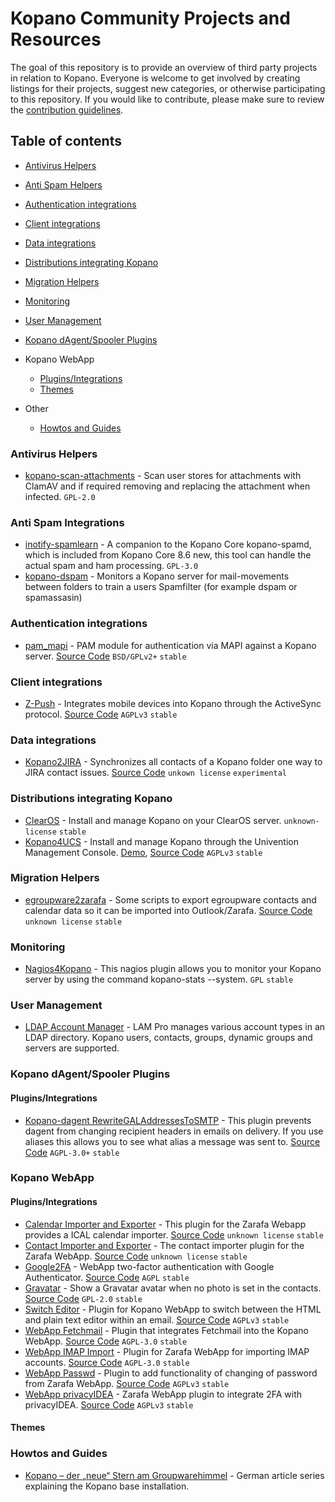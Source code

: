 # Kopano Community Projects and Resources

The goal of this repository is to provide an overview of third party projects in relation to Kopano. Everyone is welcome to get involved by creating listings for their projects, suggest new categories, or otherwise participating to this repository. If you would like to contribute, please make sure to review the [contribution guidelines](CONTRIBUTING.md).

## Table of contents

- [Antivirus Helpers](#antivirus-helpers)
- [Anti Spam Helpers](#anti-spam-integrations)
- [Authentication integrations](#authentication-integrations)
- [Client integrations](#client-integrations)
- [Data integrations](#data-integrations)
- [Distributions integrating Kopano](#distributions-integrating-kopano)
- [Migration Helpers](#migration-helpers)
- [Monitoring](#monitoring)
- [User Management](#user-Management)

- [Kopano dAgent/Spooler Plugins](#kopano-dagentspooler-plugins)
- Kopano WebApp
  - [Plugins/Integrations](#pluginsintegrations-1)
  - [Themes](#themes)
- Other
  - [Howtos and Guides](#howtos-and-guides)

### Antivirus Helpers

- [kopano-scan-attachments](https://github.com/bkram/kopano-scan-attachments) - Scan user stores for attachments with ClamAV and if required removing and replacing the attachment when infected. `GPL-2.0`

### Anti Spam Integrations

- [inotify-spamlearn](https://github.com/bkram/inotify-spamlearn) - A companion to the Kopano Core kopano-spamd, which is included from Kopano Core 8.6 new, this tool can handle the actual spam and ham processing. `GPL-3.0`
- [kopano-dspam](https://github.com/psy0rz/kopano-dspam) - Monitors a Kopano server for mail-movements between folders to train a users Spamfilter (for example dspam or spamassasin)

### Authentication integrations

- [pam_mapi](https://linux.robert-scheck.de/software/pam_mapi/) - PAM module for authentication via MAPI against a Kopano server. [Source Code](https://ftp.robert-scheck.de/linux/pam_mapi/) `BSD/GPLv2+` `stable`

### Client integrations

- [Z-Push](https://wiki.z-hub.io/display/ZP) - Integrates mobile devices into Kopano through the ActiveSync protocol. [Source Code](https://stash.z-hub.io/projects/ZP/repos/z-push/) `AGPLv3` `stable`

### Data integrations

- [Kopano2JIRA](https://confluence.soenke-martens.de/display/PROJ/Kopano+to+Atlassian+JIRA+Adressbook+Sync) - Synchronizes all contacts of a Kopano folder one way to JIRA contact issues. [Source Code](https://bitbucket.soenke-martens.de/projects/JD/repos/kopano2jira/browse) `unkown license` `experimental`

### Distributions integrating Kopano

- [ClearOS](https://www.clearos.com/products/purchase/clearos-marketplace-apps/server/Kopano_Basic) - Install and manage Kopano on your ClearOS server. `unknown-license` `stable`
- [Kopano4UCS](https://wiki.z-hub.io/display/K4U/Kopano4UCS+Home) - Install and manage Kopano through the Univention Management Console. [Demo](https://www.univention.com/products/univention-app-center/app-catalog/kopano-core/), [Source Code](https://stash.z-hub.io/projects/K4U/repos/kopano4ucs/browse) `AGPLv3` `stable`

### Migration Helpers

- [egroupware2zarafa](https://github.com/bytemine/egroupware2zarafa) - Some scripts to export egroupware contacts and calendar data so it can be imported into Outlook/Zarafa. [Source Code](https://github.com/bytemine/egroupware2zarafa) `unknown license` `stable`

### Monitoring

- [Nagios4Kopano](https://exchange.nagios.org/directory/Plugins/Email-and-Groupware/Others/Nagios4Kopano/details) - This nagios plugin allows you to monitor your Kopano server by using the command kopano-stats --system. `GPL` `stable`

### User Management

- [LDAP Account Manager](https://www.ldap-account-manager.org/) - LAM Pro manages various account types in an LDAP directory. Kopano users, contacts, groups, dynamic groups and servers are supported.

### Kopano dAgent/Spooler Plugins

#### Plugins/Integrations

- [Kopano-dagent RewriteGALAddressesToSMTP](https://notabug.org/hp/kopano-dagent-rewritegaladdresses) - This plugin prevents dagent from changing recipient headers in emails on delivery. If you use aliases this allows you to see what alias a message was sent to. [Source Code](//notabug.org/hp/kopano-dagent-rewritegaladdresses) `AGPL-3.0+` `stable`

### Kopano WebApp

#### Plugins/Integrations

- [Calendar Importer and Exporter](https://git.sprinternet.at/zarafa_webapp/calendarimporter) - This plugin for the Zarafa Webapp provides a ICAL calendar importer. [Source Code](https://git.sprinternet.at/zarafa_webapp/calendarimporter) `unknown license` `stable`
- [Contact Importer and Exporter](https://git.sprinternet.at/zarafa_webapp/contactimporter) - The contact importer plugin for the Zarafa WebApp. [Source Code](https://git.sprinternet.at/zarafa_webapp/contactimporter) `unknown license` `stable`
- [Google2FA](https://www.familiethimm.de/en/google2fa-kopano-zarafa-2-faktor-authentifizierung-2fa-google-authenticator/) - WebApp two-factor authentication with Google Authenticator. [Source Code](https://bitbucket.org/normanth/google2fa) `AGPL` `stable`
- [Gravatar](https://github.com/flok99/zarafa_gravatar) - Show a Gravatar avatar when no photo is set in the contacts. [Source Code](https://github.com/flok99/zarafa_gravatar) `GPL-2.0` `stable`
- [Switch Editor](https://github.com/MartyJustice/switcheditor) - Plugin for Kopano WebApp to switch between the HTML and plain text editor within an email. [Source Code](https://github.com/MartyJustice/switcheditor) `AGPLv3` `stable`
- [WebApp Fetchmail](https://github.com/olia-dev/kopano-webapp-fetchmail/releases) - Plugin that integrates Fetchmail into the Kopano WebApp. [Source Code](https://github.com/olia-dev/kopano-webapp-fetchmail) `AGPL-3.0` `stable`
- [WebApp IMAP Import](https://github.com/oxilion/zarafa-webapp-plugin-imapsync) - Plugin for Zarafa WebApp for importing IMAP accounts. [Source Code](https://github.com/oxilion/zarafa-webapp-plugin-imapsync) `AGPL-3.0` `stable`
- [WebApp Passwd](https://github.com/silentsakky/zarafa-webapp-passwd) - Plugin to add functionality of changing of password from Zarafa WebApp. [Source Code](https://github.com/silentsakky/zarafa-webapp-passwd) `AGPLv3` `stable`
- [WebApp privacyIDEA](https://github.com/bytemine/webapp-privacyidea) - Zarafa WebApp plugin to integrate 2FA with privacyIDEA. [Source Code](https://github.com/bytemine/webapp-privacyidea) `AGPLv3` `stable`

#### Themes

### Howtos and Guides

- [Kopano – der „neue“ Stern am Groupwarehimmel](https://www.pc-howto.com/kopano-der-neue-stern-am-groupwarehimmel-teil-1/) - German article series explaining the Kopano base installation.
